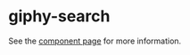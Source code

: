 giphy-search
================

See the [component page](http://elements.divshot.io/giphy-search) for more information.
